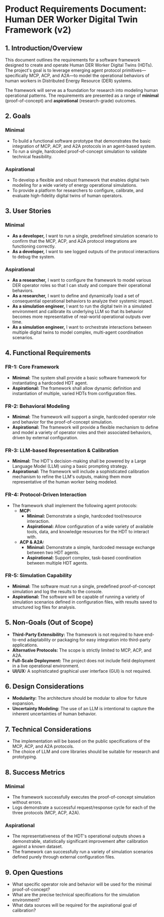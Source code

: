  # Product Requirements Document: Human DER Worker Digital Twin Framework (v2)

## 1. Introduction/Overview

This document outlines the requirements for a software framework designed to create and operate Human DER Worker Digital Twins (HDTs). The project's goal is to leverage emerging agent protocol primitives—specifically MCP, ACP, and A2A—to model the operational behaviors of human workers in Distributed Energy Resource (DER) systems.

The framework will serve as a foundation for research into modeling human operational patterns. The requirements are presented as a range of **minimal** (proof-of-concept) and **aspirational** (research-grade) outcomes.

## 2. Goals

### Minimal
- To build a functional software prototype that demonstrates the basic integration of MCP, ACP, and A2A protocols in an agent-based system.
- To run a single, hardcoded proof-of-concept simulation to validate technical feasibility.

### Aspirational
- To develop a flexible and robust framework that enables digital twin modeling for a wide variety of energy operational simulations.
- To provide a platform for researchers to configure, calibrate, and evaluate high-fidelity digital twins of human operators.

## 3. User Stories

### Minimal
*   **As a developer,** I want to run a single, predefined simulation scenario to confirm that the MCP, ACP, and A2A protocol integrations are functioning correctly.
*   **As a developer,** I want to see logged outputs of the protocol interactions to debug the system.

### Aspirational
*   **As a researcher,** I want to configure the framework to model various DER operator roles so that I can study and compare their operational behaviors.
*   **As a researcher,** I want to define and dynamically load a set of consequential operational behaviors to analyze their systemic impact.
*   **As a simulation engineer,** I want to run the digital twin in a simulated environment and calibrate its underlying LLM so that its behavior becomes more representative of real-world operational outputs over time.
*   **As a simulation engineer,** I want to orchestrate interactions between multiple digital twins to model complex, multi-agent coordination scenarios.

## 4. Functional Requirements

### FR-1: Core Framework
- **Minimal:** The system shall provide a basic software framework for instantiating a hardcoded HDT agent.
- **Aspirational:** The framework shall allow dynamic definition and instantiation of multiple, varied HDTs from configuration files.

### FR-2: Behavioral Modeling
- **Minimal:** The framework will support a single, hardcoded operator role and behavior for the proof-of-concept simulation.
- **Aspirational:** The framework will provide a flexible mechanism to define and model a variety of operator roles and their associated behaviors, driven by external configuration.

### FR-3: LLM-based Representation & Calibration
- **Minimal:** The HDT's decision-making shall be powered by a Large Language Model (LLM) using a basic prompting strategy.
- **Aspirational:** The framework will include a sophisticated calibration mechanism to refine the LLM's outputs, making them more representative of the human worker being modeled.

### FR-4: Protocol-Driven Interaction
- The framework shall implement the following agent protocols:
    - **MCP:**
        - **Minimal:** Demonstrate a single, hardcoded tool/resource interaction.
        - **Aspirational:** Allow configuration of a wide variety of available tools, data, and knowledge resources for the HDT to interact with.
    - **ACP & A2A:**
        - **Minimal:** Demonstrate a simple, hardcoded message exchange between two HDT agents.
        - **Aspirational:** Support complex, task-based coordination between multiple HDT agents.

### FR-5: Simulation Capability
- **Minimal:** The software must run a single, predefined proof-of-concept simulation and log the results to the console.
- **Aspirational:** The software will be capable of running a variety of simulation scenarios defined in configuration files, with results saved to structured log files for analysis.

## 5. Non-Goals (Out of Scope)

-   **Third-Party Extensibility:** The framework is not required to have end-to-end adaptability or packaging for easy integration into third-party applications.
-   **Alternative Protocols:** The scope is strictly limited to MCP, ACP, and A2A.
-   **Full-Scale Deployment:** The project does not include field deployment in a live operational environment.
-   **UI/UX:** A sophisticated graphical user interface (GUI) is not required.

## 6. Design Considerations

-   **Modularity:** The architecture should be modular to allow for future expansion.
-   **Uncertainty Modeling:** The use of an LLM is intentional to capture the inherent uncertainties of human behavior.

## 7. Technical Considerations

-   The implementation will be based on the public specifications of the MCP, ACP, and A2A protocols.
-   The choice of LLM and core libraries should be suitable for research and prototyping.

## 8. Success Metrics

### Minimal
-   The framework successfully executes the proof-of-concept simulation without errors.
-   Logs demonstrate a successful request/response cycle for each of the three protocols (MCP, ACP, A2A).

### Aspirational
-   The representativeness of the HDT's operational outputs shows a demonstrable, statistically significant improvement after calibration against a known dataset.
-   The framework can successfully run a variety of simulation scenarios defined purely through external configuration files.

## 9. Open Questions
- What specific operator role and behavior will be used for the minimal proof-of-concept?
- What are the precise technical specifications for the simulation environment?
- What data sources will be required for the aspirational goal of calibration?
